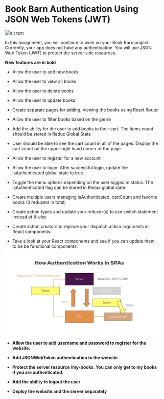 # Book Barn Authentication Using JSON Web Tokens (JWT)

![alt text]("/images/book-barn.png")

In this assignment, you will continue to work on your Book Barn project. Currently, your app does not have any authentication. You will use JSON Web Token (JWT) to protect the server side resources.

**New features are in bold** 

- Allow the user to add new books 

- Allow the user to view all books 

- Allow the user to delete books 

- Allow the user to update books 

- Create separate pages for adding, viewing the books using React Router 

- Allow the user to filter books based on the genre

- Add the ability for the user to add books to their cart. The items count should be stored in Redux Global State

- User should be able to see the cart count in all of the pages. Display the cart count on the upper right hand corner of the page 

- Allow the user to register for a new account 

- Allow the user to login. After successful login, update the isAuthenticated global state to true. 

- Toggle the menu options depending on the user logged in status. The isAuthenticated flag can be stored in Redux global state. 

- Create multiple users managing isAuthenticated, cartCount and favorite books (3 reducers in total) 

- Create action types and update your reducer(s) to use switch statement instead of if-else 

- Create action creators to replace your dispatch action arguments in React components. 

- Take a look at your React components and see if you can update them to be be functional components. 

![JWT Flow Diagram](jwt-flow.png)

- **Allow the user to add username and password to register for the website.** 

- **Add JSONWebToken authentication to the website** 

- **Protect the server resource /my-books. You can only get to my books if you are authenticated.** 

- **Add the ability to logout the user** 

- **Deploy the website and the server separately**
